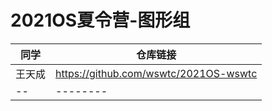 # 2021OS夏令营-图形组

| 同学 | 仓库链接 |
| -- | -------- |
| 王天成 | https://github.com/wswtc/2021OS-wswtc |
| -- | -------- |
